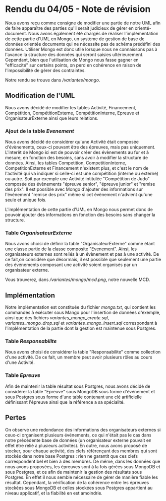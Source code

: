 # Rendu du 04/05 - Note de révision

Nous avons reçu comme consigne de modifier une partie de notre UML afin de faire apparaître des parties qu'il serait judicieux de gérer en orienté-document.
Nous avons également été chargés de réaliser l'implémentation de cette partie d'UML en Mongo, un système de gestion de base de données orientée documents qui ne nécessite pas de schéma prédéfini des données. Utiliser Mongo est donc utile lorsque nous ne connaissons pas à l'avance la structure des données qui seront saisies ultérieurement. Cependant, bien que l'utilisation de Mongo nous fasse gagner en "efficacité" sur certains points, on perd en cohérence en raison de l'impossibilité de gérer des contraintes. 

Notre rendu se trouve dans _/variantes/mongo_.

## Modification de l'UML

Nous avons décidé de modifier les tables Activité, Financement, Compétition, CompétitionExterne, CompétitionInterne, Epreuve et OrganisateurExterne ainsi que leurs relations. 


### Ajout de la table _Evenement_

Nous avons décidé de considérer qu'une Activité était composée d'évènements, ceux-ci pouvant être des épreuves, mais pas uniquement. L'interêt de Mongo ici est de pouvoir créer des évènements au fur et à mesure, en fonction des besoins, sans avoir à modifier la structure de données. Ainsi, les tables Competition, CompetitionInterne, CompetitionExterne et Financement n'existent plus, et c'est le nom de l'activité qui va indiquer si celle-ci est une compétition (interne ou externe) ou autre. 
Soit par exemple une Activité intitulée "Compétition de Judo" composée des évènements "épreuve senior", "épreuve junior" et "remise des prix". Il est possible avec Mongo d'ajouter des informations sur l'évènement "remise des prix" même si cet évènement n'advient qu'une seule et unique fois. 

L'implémentation de cette partie d'UML en Mongo nous permet donc de pouvoir ajouter des informations en fonction des besoins sans changer la structure.  


### Table _OrganisateurExterne_
Nous avons choisi de définir la table "OrganisateurExterne" comme étant une classe partie de la classe composite "Evenement". Ainsi, les organisateurs externes sont reliés à un évènement et pas à une activité.  De ce fait,on considère que désormais, il est possible que seulement une partie des événements composant une activité soient organisés par un organisateur externe.

Vous trouverez, dans _/variantes/mongo/mcd.png_, notre nouvelle MCD.

## Implémentation
Notre implémentation est constituée du fichier _mongo.txt_, qui contient les commandes à exécuter sous Mango pour l'insertion de données d'exemple, ainsi que des fichiers _variantes\_mongo\_create.sql_, _variantes\_mongo\_drop.sql_ et _variantes\_mongo\_insert.sql_ correspondant à l'implémentation de la partie dont la gestion est maintenue sous Postgres.

### Table _Responsabilite_
Nous avons choisi de considérer la table "Responsabilite" comme collection d'une activité.
De ce fait, un membre peut avoir plusieurs rôles au cours d'une Activité. 
### Table _Epreuve_
Afin de maintenir la table résultat sous Postgres, nous avons décidé de considérer la table "Epreuve" sous MongoDB sous forme d'événement et sous Postgres sous forme d'une table contenant une clé artificielle définissant l'épreuve ainsi que la référence a sa spécialité.
## Pertes 

On observe une redondance des informations des organisateurs externes si ceux-ci organisent plusieurs événements, ce qui n'était pas le cas dans notre précédente base de données (un organisateur externe pouvait en effet être relié à plusieurs activités). En outre, nous avons proposé de stocker, pour chaque activité, des clefs référençant des membres qui sont stockés dans notre base Postgres : rien ne garantit que ces clefs correspondent bel et bien à des membres. De même, dans les données que nous avons proposées, les épreuves sont à la fois gérées sous MongoDB et sous Postgres, et ce afin de maintenir la gestion des résultats sous Postgres. En effet il nous semble nécessaire de gérer de manière fiable les résultat. Cependant, la vérification de la cohérence entre les épreuves stockées sous MongoDB et celles stockées sous Postgres appartient au niveau applicatif, et la fiabilité en est amoindrie.
